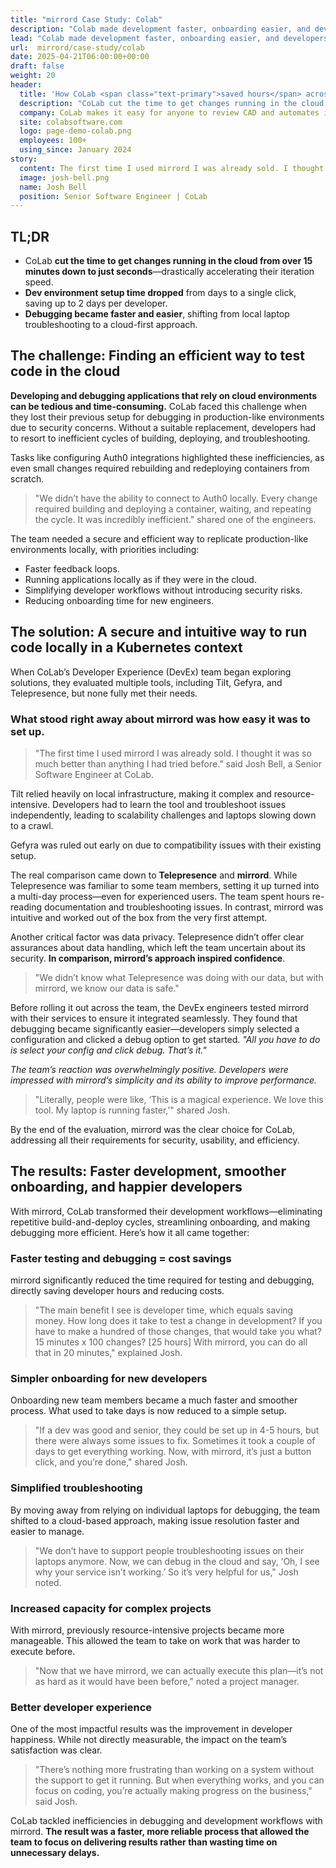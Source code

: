 ```yaml
---
title: "mirrord Case Study: Colab"
description: "Colab made development faster, onboarding easier, and developers happier with mirrord. Read the the full story — and try mirrord free."
lead: "Colab made development faster, onboarding easier, and developers happier with mirrord. Read the the full story — and try mirrord free."
url:  mirrord/case-study/colab
date: 2025-04-21T06:00:00+00:00
draft: false
weight: 20
header:
  title: 'How CoLab <span class="text-primary">saved hours</span> across their development cycle with mirrord'
  description: "CoLab cut the time to get changes running in the cloud from over 15 minutes down to just seconds. Read on to discover how they achieved it."
  company: CoLab makes it easy for anyone to review CAD and automates issue tracking, so that engineering teams can design better products faster.  
  site: colabsoftware.com
  logo: page-demo-colab.png
  employees: 100+
  using_since: January 2024
story:
  content: The first time I used mirrord I was already sold. I thought it was so much better than anything I had tried before.
  image: josh-bell.png
  name: Josh Bell
  position: Senior Software Engineer | CoLab
---
```


## TL;DR

- CoLab **cut the time to get changes running in the cloud from over 15 minutes down to just seconds**—drastically accelerating their iteration speed.
- **Dev environment setup time dropped** from days to a single click, saving up to 2 days per developer.
- **Debugging became faster and easier**, shifting from local laptop troubleshooting to a cloud-first approach.

## The challenge: Finding an efficient way to test code in the cloud

**Developing and debugging applications that rely on cloud environments can be tedious and time-consuming.** CoLab faced this challenge when they lost their previous setup for debugging in production-like environments due to security concerns. Without a suitable replacement, developers had to resort to inefficient cycles of building, deploying, and troubleshooting. 

Tasks like configuring Auth0 integrations highlighted these inefficiencies, as even small changes required rebuilding and redeploying containers from scratch.

> "We didn’t have the ability to connect to Auth0 locally. Every change required building and deploying a container, waiting, and repeating the cycle. It was incredibly inefficient." shared one of the engineers.

The team needed a secure and efficient way to replicate production-like environments locally, with priorities including:

- Faster feedback loops.
- Running applications locally as if they were in the cloud.
- Simplifying developer workflows without introducing security risks.
- Reducing onboarding time for new engineers.

## The solution: A secure and intuitive way to run code locally in a Kubernetes context

When CoLab’s Developer Experience (DevEx) team began exploring solutions, they evaluated multiple tools, including Tilt, Gefyra, and Telepresence, but none fully met their needs.

### What stood right away about mirrord was how easy it was to set up.

> "The first time I used mirrord I was already sold. I thought it was so much better than anything I had tried before.” said Josh Bell, a Senior Software Engineer at CoLab.

Tilt relied heavily on local infrastructure, making it complex and resource-intensive. Developers had to learn the tool and troubleshoot issues independently, leading to scalability challenges and laptops slowing down to a crawl. 

Gefyra was ruled out early on due to compatibility issues with their existing setup.

The real comparison came down to **Telepresence** and **mirrord**. While Telepresence was familiar to some team members, setting it up turned into a multi-day process—even for experienced users. The team spent hours re-reading documentation and troubleshooting issues. In contrast, mirrord was intuitive and worked out of the box from the very first attempt.

Another critical factor was data privacy. Telepresence didn’t offer clear assurances about data handling, which left the team uncertain about its security. **In comparison, mirrord’s approach inspired confidence**.

> "We didn’t know what Telepresence was doing with our data, but with mirrord, we know our data is safe."

Before rolling it out across the team, the DevEx engineers tested mirrord with their services to ensure it integrated seamlessly. They found that debugging became significantly easier—developers simply selected a configuration and clicked a debug option to get started. _"All you have to do is select your config and click debug. That’s it."_

_The team’s reaction was overwhelmingly positive. Developers were impressed with mirrord’s simplicity and its ability to improve performance._

> "Literally, people were like, ‘This is a magical experience. We love this tool. My laptop is running faster,’" shared Josh.

By the end of the evaluation, mirrord was the clear choice for CoLab, addressing all their requirements for security, usability, and efficiency.

## The results: Faster development, smoother onboarding, and happier developers

With mirrord, CoLab transformed their development workflows—eliminating repetitive build-and-deploy cycles, streamlining onboarding, and making debugging more efficient. Here’s how it all came together:

### Faster testing and debugging = cost savings

mirrord significantly reduced the time required for testing and debugging, directly saving developer hours and reducing costs.

> "The main benefit I see is developer time, which equals saving money. How long does it take to test a change in development? If you have to make a hundred of those changes, that would take you what? 15 minutes x 100 changes? [25 hours] With mirrord, you can do all that in 20 minutes," explained Josh.

### Simpler onboarding for new developers

Onboarding new team members became a much faster and smoother process. What used to take days is now reduced to a simple setup.

> "If a dev was good and senior, they could be set up in 4-5 hours, but there were always some issues to fix. Sometimes it took a couple of days to get everything working. Now, with mirrord, it’s just a button click, and you’re done," shared Josh.

### Simplified troubleshooting

By moving away from relying on individual laptops for debugging, the team shifted to a cloud-based approach, making issue resolution faster and easier to manage.

> "We don’t have to support people troubleshooting issues on their laptops anymore. Now, we can debug in the cloud and say, ‘Oh, I see why your service isn’t working.’ So it’s very helpful for us," Josh noted.

### Increased capacity for complex projects

With mirrord, previously resource-intensive projects became more manageable. This allowed the team to take on work that was harder to execute before.

> "Now that we have mirrord, we can actually execute this plan—it’s not as hard as it would have been before," noted a project manager.

### Better developer experience

One of the most impactful results was the improvement in developer happiness. While not directly measurable, the impact on the team’s satisfaction was clear.

> "There’s nothing more frustrating than working on a system without the support to get it running. But when everything works, and you can focus on coding, you’re actually making progress on the business," said Josh.

CoLab tackled inefficiencies in debugging and development workflows with mirrord. **The result was a faster, more reliable process that allowed the team to focus on delivering results rather than wasting time on unnecessary delays.**

